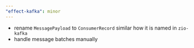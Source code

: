 ```yaml
---
"effect-kafka": minor
---
```


- rename `MessagePayload` to `ConsumerRecord` similar how it is named in `zio-kafka`
- handle message batches manually

